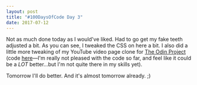 ```yaml
---
layout: post
title: "#100DaysOfCode Day 3"
date: 2017-07-12
---
```

Not as much done today as I would've liked. Had to go get my fake teeth adjusted a bit. As you can see, I tweaked the CSS on here a bit. I also did a little more tweaking of my YouTube video page clone for [The Odin Project](https://www.theodinproject.com/courses/html5-and-css3/lessons/embedding-images-and-video?ref=lnav) (code [here](https://github.com/morrisa-n/Odin-Project/tree/master/Projects/youtube)&mdash;I'm really not pleased with the code so far, and feel like it could be a *LOT* better...but I'm not quite there in my skills yet).

Tomorrow I'll do better. And it's almost tomorrow already. ;)
